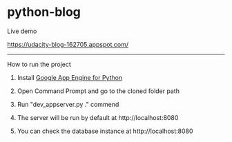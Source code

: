 # python-blog

Live demo

<a href="https://udacity-blog-162705.appspot.com/">https://udacity-blog-162705.appspot.com/</a>

______________________

How to run the project

1. Install <a href="https://cloud.google.com/appengine/docs/standard/python/download">Google App Engine for Python</a>

2. Open Command Prompt and go to the cloned folder path

3. Run "dev_appserver.py ." commend

4. The server will be run by default at http://localhost:8080

4. You can check the database instance at http://localhost:8080
